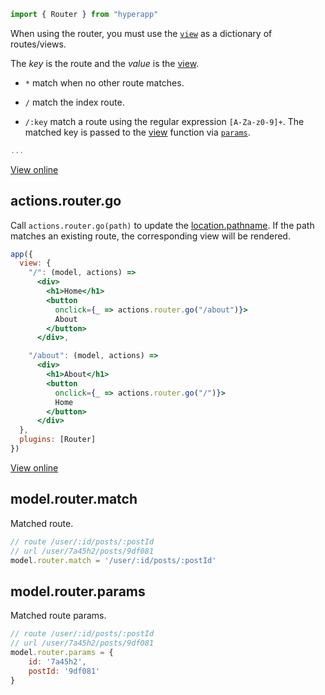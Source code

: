 ```jsx
import { Router } from "hyperapp"
```

When using the router, you must use the [`view`](#view) as a dictionary of routes/views.

The _key_ is the route and the _value_ is the [view](#view).

* `*` match when no other route matches.

* `/` match the index route.

* `/:key` match a route using the regular expression `[A-Za-z0-9]+`. The matched key is passed to the [view](#view) function via [`params`](#modelrouterparams).

```jsx
...
```

[View online](https://hyperapp-routing.gomix.me)


## actions.router.go

Call `actions.router.go(path)` to update the [location.pathname](https://developer.mozilla.org/en-US/docs/Web/API/Location). If the path matches an existing route, the corresponding view will be rendered. 

```jsx
app({
  view: {
    "/": (model, actions) =>
      <div>
        <h1>Home</h1>
        <button
          onclick={_ => actions.router.go("/about")}>
          About
        </button>
      </div>,

    "/about": (model, actions) =>
      <div>
        <h1>About</h1>
        <button
          onclick={_ => actions.router.go("/")}>
          Home
        </button>
      </div>
  },
  plugins: [Router]
})
```

[View online](https://gomix.com/#!/project/hyperapp-set-location)


## model.router.match

Matched route.

```javascript
// route /user/:id/posts/:postId
// url /user/7a45h2/posts/9df081
model.router.match = '/user/:id/posts/:postId'
```

## model.router.params

Matched route params.

```javascript
// route /user/:id/posts/:postId
// url /user/7a45h2/posts/9df081
model.router.params = {
	id: '7a45h2',
	postId: '9df081'
}
```